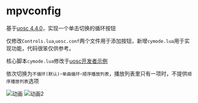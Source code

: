 # mpvconfig
基于[uosc 4.4.0](https://github.com/tomasklaen/uosc/releases/tag/4.4.0)，实现一个单击切换的循环按钮

仅修改`Controls.lua`,`uosc.conf`两个文件用于添加按钮，新增`cymode.lua`用于实现功能，代码很笨仅供参考。

核心脚本`cymode.lua`修改于[uosc开发者示例](https://github.com/tomasklaen/uosc#set-prop-value)

依次切换为`不循环(默认)`-`单曲循环`-`顺序播放列表`，播放列表里只有一项时，不提供`顺序播放列表`选项

![动画](https://user-images.githubusercontent.com/89340536/202156072-8f4d92fd-015a-41ad-80ce-d1aa24a4cb96.gif)
![动画2](https://user-images.githubusercontent.com/89340536/202156411-f7d469b8-fc5c-4d48-a3be-f6d4d76dcab2.gif)

